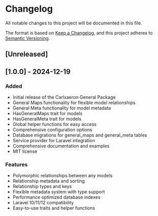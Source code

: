 # Changelog

All notable changes to this project will be documented in this file.

The format is based on [Keep a Changelog](https://keepachangelog.com/en/1.0.0/),
and this project adheres to [Semantic Versioning](https://semver.org/spec/v2.0.0.html).

## [Unreleased]

## [1.0.0] - 2024-12-19

### Added
- Initial release of the Carlxaeron General Package
- General Maps functionality for flexible model relationships
- General Meta functionality for model metadata
- HasGeneralMaps trait for models
- HasGeneralMeta trait for models
- Global helper functions for easy access
- Comprehensive configuration options
- Database migrations for general_maps and general_meta tables
- Service provider for Laravel integration
- Comprehensive documentation and examples
- MIT license

### Features
- Polymorphic relationships between any models
- Relationship metadata and sorting
- Relationship types and keys
- Flexible metadata system with type support
- Performance optimized database indexes
- Laravel 10/11/12 compatibility
- Easy-to-use traits and helper functions

